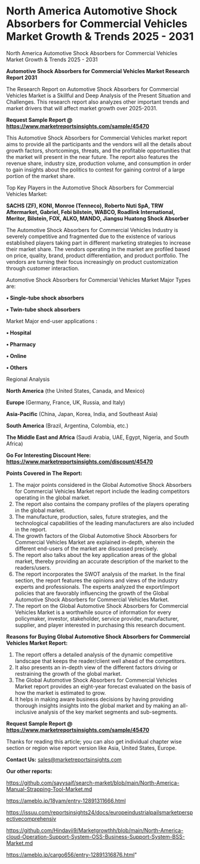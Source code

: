 # North America Automotive Shock Absorbers for Commercial Vehicles Market Growth & Trends 2025 - 2031
 North America Automotive Shock Absorbers for Commercial Vehicles Market Growth & Trends 2025 - 2031

<strong>Automotive Shock Absorbers for Commercial Vehicles Market Research Report 2031</strong>

The Research Report on Automotive Shock Absorbers for Commercial Vehicles Market is a Skillful and Deep Analysis of the Present Situation and Challenges. This research report also analyzes other important trends and market drivers that will affect market growth over 2025-2031.

<strong>Request Sample Report @ <a href=https://www.marketreportsinsights.com/sample/45470>https://www.marketreportsinsights.com/sample/45470</a></strong>

This Automotive Shock Absorbers for Commercial Vehicles market report aims to provide all the participants and the vendors will all the details about growth factors, shortcomings, threats, and the profitable opportunities that the market will present in the near future. The report also features the revenue share, industry size, production volume, and consumption in order to gain insights about the politics to contest for gaining control of a large portion of the market share.

Top Key Players in the Automotive Shock Absorbers for Commercial Vehicles Market:

<strong>SACHS (ZF), KONI, Monroe (Tenneco), Roberto Nuti SpA, TRW Aftermarket, Gabriel, Febi bilstein, WABCO, Roadlink International, Meritor, Bilstein, FOX, ALKO, MANDO, Jiangsu Huatong Shock Absorber</strong>

The Automotive Shock Absorbers for Commercial Vehicles Industry is severely competitive and fragmented due to the existence of various established players taking part in different marketing strategies to increase their market share. The vendors operating in the market are profiled based on price, quality, brand, product differentiation, and product portfolio. The vendors are turning their focus increasingly on product customization through customer interaction.

Automotive Shock Absorbers for Commercial Vehicles Market Major Types are:

<strong>•  Single-tube shock absorbers

•  Twin-tube shock absorbers</strong>

Market Major end-user applications :

<strong>•  Hospital

•  Pharmacy

•  Online

•  Others</strong>

Regional Analysis

</u><strong><b>North America</b></strong> (the United States, Canada, and Mexico)

<strong><b>Europe </b></strong>(Germany, France, UK, Russia, and Italy)

<strong><b>Asia-Pacific</b></strong> (China, Japan, Korea, India, and Southeast Asia)

<strong><b>South America</b></strong> (Brazil, Argentina, Colombia, etc.)

<strong><b>The Middle East and Africa</b></strong> (Saudi Arabia, UAE, Egypt, Nigeria, and South Africa)

<strong>Go For Interesting Discount Here: <a href=https://www.marketreportsinsights.com/discount/45470>https://www.marketreportsinsights.com/discount/45470</a></strong>

<strong>Points Covered in The Report:</strong>
<ol>
  <li>The major points considered in the Global Automotive Shock Absorbers for Commercial Vehicles Market report include the leading competitors operating in the global market.</li>
  <li>The report also contains the company profiles of the players operating in the global market.</li>
  <li>The manufacture, production, sales, future strategies, and the technological capabilities of the leading manufacturers are also included in the report.</li>
  <li>The growth factors of the Global Automotive Shock Absorbers for Commercial Vehicles Market are explained in-depth, wherein the different end-users of the market are discussed precisely.</li>
  <li>The report also talks about the key application areas of the global market, thereby providing an accurate description of the market to the readers/users.</li>
  <li>The report incorporates the SWOT analysis of the market. In the final section, the report features the opinions and views of the industry experts and professionals. The experts analyzed the export/import policies that are favorably influencing the growth of the Global Automotive Shock Absorbers for Commercial Vehicles Market.</li>
  <li>The report on the Global Automotive Shock Absorbers for Commercial Vehicles Market is a worthwhile source of information for every policymaker, investor, stakeholder, service provider, manufacturer, supplier, and player interested in purchasing this research document.</li>
</ol>
<strong>Reasons for Buying Global Automotive Shock Absorbers for Commercial Vehicles Market Report:</strong>

<ol>
  <li>The report offers a detailed analysis of the dynamic competitive landscape that keeps the reader/client well ahead of the competitors.</li>
  <li>It also presents an in-depth view of the different factors driving or restraining the growth of the global market.</li>
  <li>The Global Automotive Shock Absorbers for Commercial Vehicles Market report provides an eight-year forecast evaluated on the basis of how the market is estimated to grow.</li>
  <li>It helps in making aware business decisions by having providing thorough insights insights into the global market and by making an all-inclusive analysis of the key market segments and sub-segments.</li>
</ol>
<strong>Request Sample Report @ <a href=https://www.marketreportsinsights.com/sample/45470>https://www.marketreportsinsights.com/sample/45470</a></strong>


Thanks for reading this article; you can also get individual chapter wise section or region wise report version like Asia, United States, Europe.

<strong>Contact Us:</strong>
sales@marketreportsinsights.com

<strong>Our other reports:</strong>

<a href=https://github.com/sayysaif/search-market/blob/main/North-America-Manual-Strapping-Tool-Market.md>https://github.com/sayysaif/search-market/blob/main/North-America-Manual-Strapping-Tool-Market.md</a>

<a href=https://ameblo.jp/18yam/entry-12891311666.html>https://ameblo.jp/18yam/entry-12891311666.html</a>

<a href=https://issuu.com/reportsinsights24/docs/europeindustrialpailsmarketperspectivecomprehensiv>https://issuu.com/reportsinsights24/docs/europeindustrialpailsmarketperspectivecomprehensiv</a>

<a href=https://github.com/Hindavii9/Marketgrowthh/blob/main/North-America-cloud-Operation-Support-System-OSS-Business-Support-System-BSS-Market.md>https://github.com/Hindavii9/Marketgrowthh/blob/main/North-America-cloud-Operation-Support-System-OSS-Business-Support-System-BSS-Market.md</a>

<a href=https://ameblo.jp/cargo656/entry-12891316876.html>https://ameblo.jp/cargo656/entry-12891316876.html</a>"

